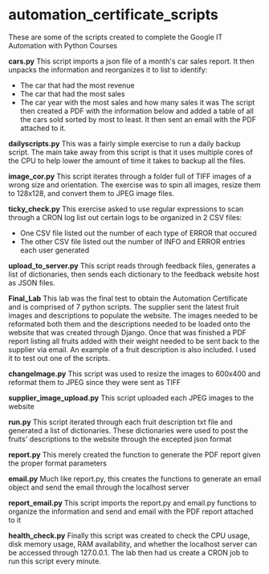 # automation_certificate_scripts
These are some of the scripts created to complete the Google IT Automation with Python Courses

__cars.py__
This script imports a json file of a month's car sales report. 
It then unpacks the information and reorganizes it to list to identify:
  - The car that had the most revenue
  - The car that had the most sales
  - The car year with the most sales and how many sales it was
The script then created a PDF with the information below and added a table of all the cars sold sorted by most to least. It then sent an email with the PDF attached to it.

__dailyscripts.py__
This was a fairly simple exercise to run a daily backup script.  The main take away from this script is that it uses multiple cores of the CPU to help lower the amount of time it takes to backup all the files.

__image_cor.py__
This script iterates through a folder full of TIFF images of a wrong size and orientation.  The exercise was to spin all images, resize them to 128x128, and convert them to JPEG image files.

__ticky_check.py__
This exercise asked to use regular expressions to scan through a CRON log list out certain logs to be organized in 2 CSV files:
  - One CSV file listed out the number of each type of ERROR that occured
  - The other CSV file listed out the number of INFO and ERROR entries each user generated

__upload_to_server.py__
This script reads through feedback files, generates a list of dictionaries, then sends each dictionary to the feedback website host as JSON files.

__Final_Lab__
This lab was the final test to obtain the Automation Certificate and is comprised of 7 python scripts. 
The supplier sent the latest fruit images and descriptions to populate the website. The images needed to be reformated both them and the descriptions needed to be loaded onto the website that was created through Django. Once that was finished a PDF report listing all fruits added with their weight needed to be sent back to the supplier via email.
An example of a fruit description is also included. I used it to test out one of the scripts.

  __changeImage.py__
  This script was used to resize the images to 600x400 and reformat them to JPEG since they were sent as TIFF
  
  __supplier_image_upload.py__
  This script uploaded each JPEG images to the website
  
  __run.py__
  This script iterated through each fruit description txt file and generated a list of dictionaries. These dictionaries were used to post the fruits' descriptions to the website through the excepted json format
  
  __report.py__
  This merely created the function to generate the PDF report given the proper format parameters
  
  __email.py__
  Much like report.py, this creates the functions to generate an email object and send the email through the localhost server
  
  __report_email.py__
  This script imports the report.py and email.py functions to organize the information and send and email with the PDF report attached to it
  
  __health_check.py__
  Finally this script was created to check the CPU usage, disk memory usage, RAM availability, and whether the localhost server can be accessed through 127.0.0.1.
  The lab then had us create a CRON job to run this script every minute.
